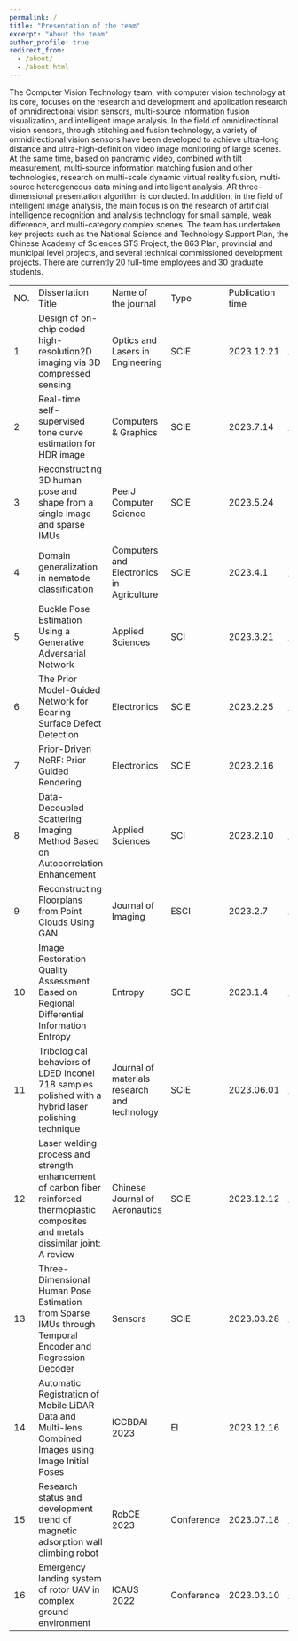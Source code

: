 ```yaml
---
permalink: /
title: "Presentation of the team"
excerpt: "About the team"
author_profile: true
redirect_from: 
  - /about/
  - /about.html
---
```

The Computer Vision Technology team, with computer vision technology at its core, focuses on the research and development and application research of omnidirectional vision sensors, multi-source information fusion visualization, and intelligent image analysis. In the field of omnidirectional vision sensors, through stitching and fusion technology, a variety of omnidirectional vision sensors have been developed to achieve ultra-long distance and ultra-high-definition video image monitoring of large scenes. At the same time, based on panoramic video, combined with tilt measurement, multi-source information matching fusion and other technologies, research on multi-scale dynamic virtual reality fusion, multi-source heterogeneous data mining and intelligent analysis, AR three-dimensional presentation algorithm is conducted. In addition, in the field of intelligent image analysis, the main focus is on the research of artificial intelligence recognition and analysis technology for small sample, weak difference, and multi-category complex scenes. The team has undertaken key projects such as the National Science and Technology Support Plan, the Chinese Academy of Sciences STS Project, the 863 Plan, provincial and municipal level projects, and several technical commissioned development projects. There are currently 20 full-time employees and 30 graduate students.
<table>
  <tr>
  <td height="20" class="xl69" width="72" style="height:15.0pt;width:54pt">NO.</td>
  <td class="xl69" width="324" style="width:243pt">Dissertation Title</td>
  <td class="xl69" width="288" style="width:216pt">Name of the journal</td>
  <td class="xl69" width="72" style="width:54pt">Type</td>
  <td class="xl69" width="154" style="width:116pt">Publication time</td>
  <td class="xl70" width="421" style="width:316pt">Download link</td>
 </tr>
 <tr height="40" style="height:30.0pt">
  <td height="40" class="xl65" width="72" style="height:30.0pt;width:54pt">1</td>
  <td class="xl65" width="324" style="width:243pt">Design of on-chip coded
  high-resolution2D imaging via 3D compressed sensing</td>
  <td class="xl65" width="288" style="width:216pt">Optics and Lasers in Engineering</td>
  <td class="xl65" width="72" style="width:54pt">SCIE</td>
  <td class="xl65" width="154" style="width:116pt">2023.12.21</td>
  <td class="xl67" width="421" style="width:316pt"><a href="https://doi.org/10.1016/j.optlaseng.2023.107995" target="_parent"><span style="color:#4874CB;font-family:&quot;Times New Roman&quot;, serif;mso-font-charset:
  0">https://doi.org/10.1016/j.optlaseng.2023.107995</span></a></td>
 </tr>
 <tr height="40" style="height:30.0pt">
  <td height="40" class="xl65" width="72" style="height:30.0pt;width:54pt">2</td>
  <td class="xl65" width="324" style="width:243pt">Real-time self-supervised tone
  curve estimation for HDR image</td>
  <td class="xl65" width="288" style="width:216pt">Computers &amp; Graphics</td>
  <td class="xl65" width="72" style="width:54pt">SCIE</td>
  <td class="xl65" width="154" style="width:116pt">2023.7.14</td>
  <td class="xl67" width="421" style="width:316pt"><a href="https://doi.org/10.1016/j.cag.2023.07.034" target="_parent"><span style="color:#4874CB;font-family:&quot;Times New Roman&quot;, serif;mso-font-charset:
  0">https://doi.org/10.1016/j.cag.2023.07.034</span></a></td>
 </tr>
 <tr height="40" style="height:30.0pt">
  <td height="40" class="xl65" width="72" style="height:30.0pt;width:54pt">3</td>
  <td class="xl65" width="324" style="width:243pt">Reconstructing 3D human pose and
  shape from a single image and sparse IMUs</td>
  <td class="xl65" width="288" style="width:216pt">PeerJ Computer Science</td>
  <td class="xl65" width="72" style="width:54pt">SCIE</td>
  <td class="xl65" width="154" style="width:116pt">2023.5.24</td>
  <td class="xl67" width="421" style="width:316pt"><a href="https://peerj.com/articles/cs-1401/" target="_parent"><span style="color:#4874CB;font-family:&quot;Times New Roman&quot;, serif;mso-font-charset:
  0">https://peerj.com/articles/cs-1401/</span></a></td>
 </tr>
 <tr height="20" style="height:15.0pt">
  <td height="20" class="xl65" width="72" style="height:15.0pt;width:54pt">4</td>
  <td class="xl65" width="324" style="width:243pt">Domain generalization in
  nematode classification</td>
  <td class="xl65" width="288" style="width:216pt">Computers and Electronics in
  Agriculture</td>
  <td class="xl65" width="72" style="width:54pt">SCIE</td>
  <td class="xl65" width="154" style="width:116pt">2023.4.1</td>
  <td class="xl67" width="421" style="width:316pt"><a href="https://doi.org/10.1016/j.compag.2023.107710" target="_parent"><span style="color:#4874CB;font-family:&quot;Times New Roman&quot;, serif;mso-font-charset:
  0">https://doi.org/10.1016/j.compag.2023.107710</span></a></td>
 </tr>
 <tr height="40" style="height:30.0pt">
  <td height="40" class="xl65" width="72" style="height:30.0pt;width:54pt">5</td>
  <td class="xl65" width="324" style="width:243pt">Buckle Pose Estimation Using a
  Generative Adversarial Network</td>
  <td class="xl65" width="288" style="width:216pt">Applied Sciences</td>
  <td class="xl65" width="72" style="width:54pt">SCI</td>
  <td class="xl65" width="154" style="width:116pt">2023.3.21</td>
  <td class="xl67" width="421" style="width:316pt"><a href="https://doi.org/10.3390/app13074220" target="_parent"><span style="color:#4874CB;font-family:&quot;Times New Roman&quot;, serif;mso-font-charset:
  0">https://doi.org/10.3390/app13074220</span></a></td>
 </tr>
 <tr height="40" style="height:30.0pt">
  <td height="40" class="xl65" width="72" style="height:30.0pt;width:54pt">6</td>
  <td class="xl65" width="324" style="width:243pt">The Prior Model-Guided Network
  for Bearing Surface Defect Detection</td>
  <td class="xl65" width="288" style="width:216pt">Electronics</td>
  <td class="xl65" width="72" style="width:54pt">SCIE</td>
  <td class="xl65" width="154" style="width:116pt">2023.2.25</td>
  <td class="xl67" width="421" style="width:316pt"><a href="https://doi.org/10.3390/electronics12051142" target="_parent"><span style="color:#4874CB;font-family:&quot;Times New Roman&quot;, serif;mso-font-charset:
  0">https://doi.org/10.3390/electronics12051142</span></a></td>
 </tr>
 <tr height="20" style="height:15.0pt">
  <td height="20" class="xl65" width="72" style="height:15.0pt;width:54pt">7</td>
  <td class="xl65" width="324" style="width:243pt">Prior-Driven NeRF: Prior Guided
  Rendering</td>
  <td class="xl65" width="288" style="width:216pt">Electronics</td>
  <td class="xl65" width="72" style="width:54pt">SCIE</td>
  <td class="xl65" width="154" style="width:116pt">2023.2.16</td>
  <td class="xl68" width="421" style="width:316pt">https://doi.org/10.3390/electronics12041014</td>
 </tr>
 <tr height="40" style="height:30.0pt">
  <td height="40" class="xl65" width="72" style="height:30.0pt;width:54pt">8</td>
  <td class="xl65" width="324" style="width:243pt">Data-Decoupled Scattering
  Imaging Method Based on Autocorrelation Enhancement</td>
  <td class="xl65" width="288" style="width:216pt">Applied Sciences</td>
  <td class="xl65" width="72" style="width:54pt">SCI</td>
  <td class="xl65" width="154" style="width:116pt">2023.2.10</td>
  <td class="xl67" width="421" style="width:316pt"><a href="https://doi.org/10.3390/app13042394" target="_parent"><span style="color:#4874CB;font-family:&quot;Times New Roman&quot;, serif;mso-font-charset:
  0">https://doi.org/10.3390/app13042394</span></a></td>
 </tr>
 <tr height="40" style="height:30.0pt">
  <td height="40" class="xl65" width="72" style="height:30.0pt;width:54pt">9</td>
  <td class="xl65" width="324" style="width:243pt">Reconstructing Floorplans from
  Point Clouds Using GAN</td>
  <td class="xl65" width="288" style="width:216pt">Journal of Imaging</td>
  <td class="xl65" width="72" style="width:54pt">ESCI</td>
  <td class="xl65" width="154" style="width:116pt">2023.2.7</td>
  <td class="xl67" width="421" style="width:316pt"><a href="https://doi.org/10.3390/jimaging9020039" target="_parent"><span style="color:#4874CB;font-family:&quot;Times New Roman&quot;, serif;mso-font-charset:
  0">https://doi.org/10.3390/jimaging9020039</span></a></td>
 </tr>
 <tr height="40" style="height:30.0pt">
  <td height="40" class="xl65" width="72" style="height:30.0pt;width:54pt">10</td>
  <td class="xl65" width="324" style="width:243pt">Image Restoration Quality
  Assessment Based on Regional Differential Information Entropy</td>
  <td class="xl65" width="288" style="width:216pt">Entropy</td>
  <td class="xl65" width="72" style="width:54pt">SCIE</td>
  <td class="xl65" width="154" style="width:116pt">2023.1.4</td>
  <td class="xl67" width="421" style="width:316pt"><a href="https://doi.org/10.3390/e25010144" target="_parent"><span style="color:#4874CB;font-family:&quot;Times New Roman&quot;, serif;mso-font-charset:
  0">https://doi.org/10.3390/e25010144</span></a></td>
 </tr>
 <tr height="40" style="height:30.0pt">
  <td height="40" class="xl65" width="72" style="height:30.0pt;width:54pt">11</td>
  <td class="xl65" width="324" style="width:243pt">Tribological behaviors of LDED
  Inconel 718 samples polished with a hybrid laser polishing technique</td>
  <td class="xl65" width="288" style="width:216pt">Journal of materials research
  and technology</td>
  <td class="xl65" width="72" style="width:54pt">SCIE</td>
  <td class="xl65" width="154" style="width:116pt">2023.06.01</td>
  <td class="xl67" width="421" style="width:316pt"><a href="https://doi.org/10.1016/j.jmrt.2023.05.230" target="_parent"><span style="color:#4874CB;font-family:&quot;Times New Roman&quot;, serif;mso-font-charset:
  0">https://doi.org/10.1016/j.jmrt.2023.05.230</span></a></td>
 </tr>
 <tr height="60" style="height:45.0pt">
  <td height="60" class="xl65" width="72" style="height:45.0pt;width:54pt">12</td>
  <td class="xl65" width="324" style="width:243pt">Laser welding process and
  strength enhancement of carbon fiber reinforced thermoplastic composites and
  metals dissimilar joint: A review</td>
  <td class="xl65" width="288" style="width:216pt">Chinese Journal of Aeronautics</td>
  <td class="xl65" width="72" style="width:54pt">SCIE</td>
  <td class="xl65" width="154" style="width:116pt">2023.12.12</td>
  <td class="xl67" width="421" style="width:316pt"><a href="https://doi.org/10.1016/j.cja.2023.02.025" target="_parent"><span style="color:#4874CB;font-family:&quot;Times New Roman&quot;, serif;mso-font-charset:
  0">https://doi.org/10.1016/j.cja.2023.02.025</span></a></td>
 </tr>
 <tr height="60" style="height:45.0pt">
  <td height="60" class="xl65" width="72" style="height:45.0pt;width:54pt">13</td>
  <td class="xl65" width="324" style="width:243pt">Three-Dimensional Human Pose
  Estimation from Sparse IMUs through Temporal Encoder and Regression Decoder</td>
  <td class="xl65" width="288" style="width:216pt">Sensors<span style="mso-spacerun:yes">&nbsp;</span></td>
  <td class="xl65" width="72" style="width:54pt">SCIE</td>
  <td class="xl65" width="154" style="width:116pt">2023.03.28</td>
  <td class="xl67" width="421" style="width:316pt"><a href="https://doi.org/10.3390/s23073547" target="_parent"><span style="color:#4874CB;font-family:&quot;Times New Roman&quot;, serif;mso-font-charset:
  0">https://doi.org/10.3390/s23073547</span></a></td>
 </tr>
 <tr height="40" style="height:30.0pt">
  <td height="40" class="xl65" width="72" style="height:30.0pt;width:54pt">14</td>
  <td class="xl65" width="324" style="width:243pt">Automatic Registration of Mobile
  LiDAR Data and Multi-lens Combined Images using Image Initial Poses</td>
  <td class="xl65" width="288" style="width:216pt">ICCBDAI 2023</td>
  <td class="xl65" width="72" style="width:54pt">EI</td>
  <td class="xl65" width="154" style="width:116pt">2023.12.16</td>
  <td class="xl68" width="421" style="width:316pt"><font class="font11"></font><font class="font10">ICCBDAI-000031</font></td>
 </tr>
 <tr height="40" style="height:30.0pt">
  <td height="40" class="xl65" width="72" style="height:30.0pt;width:54pt">15</td>
  <td class="xl65" width="324" style="width:243pt">Research status and development
  trend of magnetic adsorption wall climbing robot</td>
  <td class="xl65" width="288" style="width:216pt">RobCE 2023</td>
  <td class="xl65" width="72" style="width:54pt">Conference</td>
  <td class="xl65" width="154" style="width:116pt">2023.07.18</td>
  <td class="xl67" width="421" style="width:316pt"><a href="https://doi.org/10.1145/3598151.3598166" target="_parent"><span style="color:#4874CB;font-family:&quot;Times New Roman&quot;, serif;mso-font-charset:
  0">https://doi.org/10.1145/3598151.3598166</span></a></td>
 </tr>
 <tr height="40" style="height:30.0pt">
  <td height="40" class="xl65" width="72" style="height:30.0pt;width:54pt">16</td>
  <td class="xl65" width="324" style="width:243pt">Emergency landing system of
  rotor UAV in complex ground environment</td>
  <td class="xl65" width="288" style="width:216pt">ICAUS 2022</td>
  <td class="xl65" width="72" style="width:54pt">Conference</td>
  <td class="xl65" width="154" style="width:116pt">2023.03.10</td>
  <td class="xl67" width="421" style="width:316pt"><a href="https://doi.org/10.1007/978-981-99-0479-2_273" target="_parent"><span style="color:#4874CB;font-family:&quot;Times New Roman&quot;, serif;mso-font-charset:
  0">https://doi.org/10.1007/978-981-99-0479-2_273</span></a></td>
 </tr>
 <!--[if supportMisalignedColumns]-->
 <tr height="0" style="display:none">
  <td width="72" style="width:54pt"></td>
  <td width="324" style="width:243pt"></td>
  <td width="288" style="width:216pt"></td>
  <td width="72" style="width:54pt"></td>
  <td width="154" style="width:116pt"></td>
  <td width="421" style="width:316pt"></td>
 </tr>
</table>
